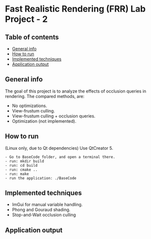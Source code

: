 # Fast Realistic Rendering (FRR) Lab Project - 2

## Table of contents
* [General info](#general-info)
* [How to run](#how-to-run)
* [Implemented techniques](#implemented-techniques)
* [Application output](#application-output)

## General info
The goal of this project is to analyze the effects of occlusion queries in rendering. The compared methods, are:
- No optimizations.
- View-frustum culling.
- View-frustum culling + occlusion queries.
- Optimization (not implemented).

## How to run
(Linux only, due to Qt dependencies)
Use QtCreator 5.

```
- Go to BaseCode folder, and open a terminal there.
- run: mkdir build
- run: cd build
- run: cmake ..
- run: make
- run the application: ./BaseCode
```

## Implemented techniques
- ImGui for manual variable handling.
- Phong and Gouraud shading.
- Stop-and-Wait occlusion culling

## Application output
